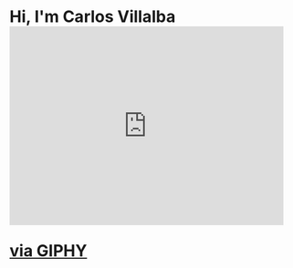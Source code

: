 # Hi, I'm Carlos Villalba <iframe src="https://giphy.com/embed/Wj7lNjMNDxSmc" width="480" height="349" frameBorder="0" class="giphy-embed" allowFullScreen></iframe><p><a href="https://giphy.com/gifs/dog-miss-Wj7lNjMNDxSmc">via GIPHY</a></p>

<!--
**2012-cevp/2012-cevp** is a ✨ _special_ ✨ repository because its `README.md` (this file) appears on your GitHub profile.

Here are some ideas to get you started:

- 🔭 I’m currently working on ...
- 🌱 I’m currently learning ...
- 👯 I’m looking to collaborate on ...
- 🤔 I’m looking for help with ...
- 💬 Ask me about ...
- 📫 How to reach me: ...
- 😄 Pronouns: ...
- ⚡ Fun fact: ...
-->
